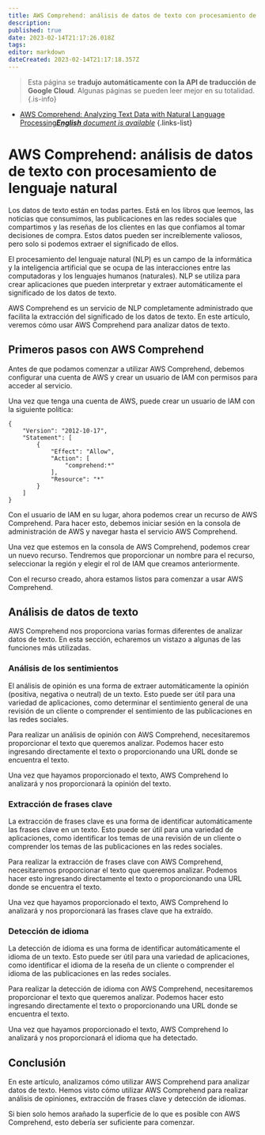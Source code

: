 ```yaml
---
title: AWS Comprehend: análisis de datos de texto con procesamiento de lenguaje natural
description: 
published: true
date: 2023-02-14T21:17:26.018Z
tags: 
editor: markdown
dateCreated: 2023-02-14T21:17:18.357Z
---
```


> Esta página se **tradujo automáticamente con la API de traducción de Google Cloud**.
Algunas páginas se pueden leer mejor en su totalidad.{.is-info}



- [AWS Comprehend: Analyzing Text Data with Natural Language Processing***English** document is available*](/en/Knowledge-base/Cloud/aws-comprehend-analyzing-text-data-with-natural-language-processing)
{.links-list}



# AWS Comprehend: análisis de datos de texto con procesamiento de lenguaje natural

Los datos de texto están en todas partes. Está en los libros que leemos, las noticias que consumimos, las publicaciones en las redes sociales que compartimos y las reseñas de los clientes en las que confiamos al tomar decisiones de compra. Estos datos pueden ser increíblemente valiosos, pero solo si podemos extraer el significado de ellos.

El procesamiento del lenguaje natural (NLP) es un campo de la informática y la inteligencia artificial que se ocupa de las interacciones entre las computadoras y los lenguajes humanos (naturales). NLP se utiliza para crear aplicaciones que pueden interpretar y extraer automáticamente el significado de los datos de texto.

AWS Comprehend es un servicio de NLP completamente administrado que facilita la extracción del significado de los datos de texto. En este artículo, veremos cómo usar AWS Comprehend para analizar datos de texto.

## Primeros pasos con AWS Comprehend

Antes de que podamos comenzar a utilizar AWS Comprehend, debemos configurar una cuenta de AWS y crear un usuario de IAM con permisos para acceder al servicio.

Una vez que tenga una cuenta de AWS, puede crear un usuario de IAM con la siguiente política:

```{language} {code}
{
    "Version": "2012-10-17",
    "Statement": [
        {
            "Effect": "Allow",
            "Action": [
                "comprehend:*"
            ],
            "Resource": "*"
        }
    ]
}
```

Con el usuario de IAM en su lugar, ahora podemos crear un recurso de AWS Comprehend. Para hacer esto, debemos iniciar sesión en la consola de administración de AWS y navegar hasta el servicio AWS Comprehend.

Una vez que estemos en la consola de AWS Comprehend, podemos crear un nuevo recurso. Tendremos que proporcionar un nombre para el recurso, seleccionar la región y elegir el rol de IAM que creamos anteriormente.

Con el recurso creado, ahora estamos listos para comenzar a usar AWS Comprehend.

## Análisis de datos de texto

AWS Comprehend nos proporciona varias formas diferentes de analizar datos de texto. En esta sección, echaremos un vistazo a algunas de las funciones más utilizadas.

### Análisis de los sentimientos

El análisis de opinión es una forma de extraer automáticamente la opinión (positiva, negativa o neutral) de un texto. Esto puede ser útil para una variedad de aplicaciones, como determinar el sentimiento general de una revisión de un cliente o comprender el sentimiento de las publicaciones en las redes sociales.

Para realizar un análisis de opinión con AWS Comprehend, necesitaremos proporcionar el texto que queremos analizar. Podemos hacer esto ingresando directamente el texto o proporcionando una URL donde se encuentra el texto.

Una vez que hayamos proporcionado el texto, AWS Comprehend lo analizará y nos proporcionará la opinión del texto.

### Extracción de frases clave

La extracción de frases clave es una forma de identificar automáticamente las frases clave en un texto. Esto puede ser útil para una variedad de aplicaciones, como identificar los temas de una revisión de un cliente o comprender los temas de las publicaciones en las redes sociales.

Para realizar la extracción de frases clave con AWS Comprehend, necesitaremos proporcionar el texto que queremos analizar. Podemos hacer esto ingresando directamente el texto o proporcionando una URL donde se encuentra el texto.

Una vez que hayamos proporcionado el texto, AWS Comprehend lo analizará y nos proporcionará las frases clave que ha extraído.

### Detección de idioma

La detección de idioma es una forma de identificar automáticamente el idioma de un texto. Esto puede ser útil para una variedad de aplicaciones, como identificar el idioma de la reseña de un cliente o comprender el idioma de las publicaciones en las redes sociales.

Para realizar la detección de idioma con AWS Comprehend, necesitaremos proporcionar el texto que queremos analizar. Podemos hacer esto ingresando directamente el texto o proporcionando una URL donde se encuentra el texto.

Una vez que hayamos proporcionado el texto, AWS Comprehend lo analizará y nos proporcionará el idioma que ha detectado.

## Conclusión

En este artículo, analizamos cómo utilizar AWS Comprehend para analizar datos de texto. Hemos visto cómo utilizar AWS Comprehend para realizar análisis de opiniones, extracción de frases clave y detección de idiomas.

Si bien solo hemos arañado la superficie de lo que es posible con AWS Comprehend, esto debería ser suficiente para comenzar.